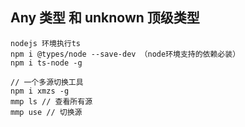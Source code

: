## Any 类型 和 unknown 顶级类型

    nodejs 环境执行ts
    npm i @types/node --save-dev （node环境支持的依赖必装）
    npm i ts-node -g

    // 一个多源切换工具
    npm i xmzs -g
    mmp ls // 查看所有源
    mmp use // 切换源
